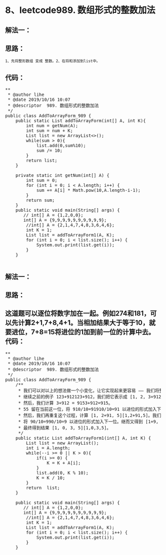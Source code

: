 8、leetcode989. 数组形式的整数加法
==
解法一：
--  
思路：
--
    1、先将整形数组 变成 整数。2、在将和添加到list中。  
代码： 
--
<pre>
**
 * @author lihe
 * @date 2019/10/16 10:07
 * @descriptor  989. 数组形式的整数加法
 */
public class AddToArrayForm_989 {
    public static List<Integer> addToArrayForm(int[] A, int K){
        int num = getNum(A);
        int sum = num + K;
        List<Integer> list = new ArrayList<>();
        while(sum > 0){
            list.add(0,sum%10);
            sum /= 10;
        }
        return list;
    }

    private static int getNum(int[] A) {
        int sum = 0;
        for (int i = 0; i < A.length; i++) {
            sum += A[i] * Math.pow(10,A.length-i-1);
        }
        return sum;
    }
    public static void main(String[] args) {
       // int[] A = {1,2,0,0};
       int[] A = {9,9,9,9,9,9,9,9,9,9};
        //int[] A = {2,1,4,7,4,8,3,6,4,6};
        int K = 1;
        List<Integer> list = addToArrayForm1(A, K);
        for (int i = 0; i < list.size(); i++) {
            System.out.print(list.get(i));
        }
    }
   </pre>
   解法一：
--  
思路：
--
   这道题可以逐位将数字加在一起。例如274和181，可以先计算2+1,7+8,4+1。当相加结果大于等于10，就要进位，7+8=15将进位的1加到前一位的计算中去。    
代码： 
--
<pre>
**
 * @author lihe
 * @date 2019/10/16 10:07
 * @descriptor  989. 数组形式的整数加法
 */
public class AddToArrayForm_989 {
    /**
     * 我们可以对以上的想法做一个小变化，让它实现起来更容易 —— 我们将整个加数加入数组表示的数的最低位。
     * 继续之前的例子 123+912123+912，我们把它表示成 [1, 2, 3+912][1,2,3+912]。
     * 然后，我们计算 3+912 = 9153+912=915。
     * 55 留在当前这一位，将 910/10=91910/10=91 以进位的形式加入下一位。
     * 然后，我们再重复这个过程，计算 [1, 2+91, 5][1,2+91,5]。我们得到 9393，33 留在当前位，
     * 将 90/10=990/10=9 以进位的形式加入下一位。继而又得到 [1+9, 3, 5][1+9,3,5]，重复这个过程之后，
     * 最终得到结果 [1, 0, 3, 5][1,0,3,5]。
     */
    public static List<Integer> addToArrayForm1(int[] A, int K) {
        List<Integer> list = new ArrayList();
        int i = A.length;
        while(--i >= 0 || K > 0){
            if(i >= 0) {
                K = K + A[i];
            }
            list.add(0, K % 10);
            K = K / 10;
        }
        return  list;
    }

    public static void main(String[] args) {
       // int[] A = {1,2,0,0};
       int[] A = {9,9,9,9,9,9,9,9,9,9};
        //int[] A = {2,1,4,7,4,8,3,6,4,6};
        int K = 1;
        List<Integer> list = addToArrayForm1(A, K);
        for (int i = 0; i < list.size(); i++) {
            System.out.print(list.get(i));
        }
    }
   </pre>
